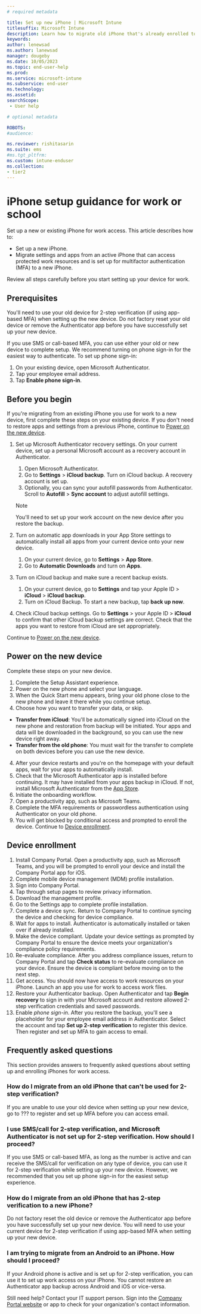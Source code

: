```yaml
---
# required metadata

title: Set up new iPhone | Microsoft Intune
titlesuffix: Microsoft Intune
description: Learn how to migrate old iPhone that's already enrolled to a new iPhone. 
keywords:
author: lenewsad
ms.author: lanewsad
manager: dougeby
ms.date: 10/05/2023
ms.topic: end-user-help
ms.prod:
ms.service: microsoft-intune
ms.subservice: end-user
ms.technology:
ms.assetid: 
searchScope:
 - User help

# optional metadata

ROBOTS:  
#audience:

ms.reviewer: rishitasarin  
ms.suite: ems
#ms.tgt_pltfrm:
ms.custom: intune-enduser
ms.collection:
- tier2
---
```


# iPhone setup guidance for work or school  

Set up a new or existing iPhone for work access. This article describes how to:     

* Set up a new iPhone. 
* Migrate settings and apps from an active iPhone that can access protected work resources and is set up for multifactor authentication (MFA) to a new iPhone. 

Review all steps carefully before you start setting up your device for work.  

## Prerequisites  
You'll need to use your old device for 2-step verification (if using app-based MFA) when setting up the new device. Do not factory reset your old device or remove the Authenticator app before you have successfully set up your new device. 

If you use SMS or call-based MFA, you can use either your old or new device to complete setup. We recommend turning on phone sign-in for the easiest way to authenticate. To set up phone sign-in:
  1. On your existing device, open Microsoft Authenticator.  
  2. Tap your employee email address. 
  3. Tap **Enable phone sign-in**.  

## Before you begin  

If you're migrating from an existing iPhone you use for work to a new device, first complete these steps on your existing device. If you don't need to restore apps and settings from a previous iPhone, continue to [Power on the new device](set-up-migrate-iphone-for-work.md#power-on-the-new-device).       

1. Set up Microsoft Authenticator recovery settings. On your current device, set up a personal Microsoft account as a recovery account in Authenticator.  
    1. Open Microsoft Authenticator.
    2. Go to **Settings** > **iCloud backup**. Turn on iCloud backup. A recovery account is set up.    
    3. Optionally, you can sync your autofill passwords from Authenticator. Scroll to **Autofill** > **Sync account** to adjust autofill settings.  

    > [!NOTE]
    > You'll need to set up your work account on the new device after you restore the backup.    

2. Turn on automatic app downloads in your App Store settings to automatically install all apps from your current device onto your new device. 
    1. On your current device, go to **Settings** > **App Store**. 
    2. Go to **Automatic Downloads** and turn on **Apps**.  

3. Turn on iCloud backup and make sure a recent backup exists. 
   1. On your current device, go to **Settings** and tap your Apple ID > **iCloud** > **iCloud backup**. 
   2. Turn on iCloud Backup. To start a new backup, tap **back up now**. 

4. Check iCloud backup settings. Go to **Settings** > your Apple ID > **iCloud** to confirm that other iCloud backup settings are correct. Check that the apps you want to restore from iCloud are set appropriately. 

Continue to [Power on the new device](set-up-migrate-iphone-for-work.md#power-on-the-new-device).  

## Power on the new device  
Complete these steps on your new device.  

1. Complete the Setup Assistant experience.  
  1. Power on the new phone and select your language. 
  2. When the Quick Start menu appears, bring your old phone close to the new phone and leave it there while you continue setup.  
  3. Choose how you want to transfer your data, or skip.  
   * **Transfer from iCloud**: You'll be automatically signed into iCloud on the new phone and restoration from backup will be initiated. Your apps and data will be downloaded in the background, so you can use the new device right away.  
   * **Transfer from the old phone**: You must wait for the transfer to complete on both devices before you can use the new device.  
  4. After your device restarts and you're on the homepage with your default apps, wait for your apps to automatically install.   
2. Check that the Microsoft Authenticator app is installed before continuing. It may have installed from your apps backup in iCloud. If not, install Microsoft Authenticator from the [App Store](https://apps.apple.com/us/app/microsoft-authenticator/id983156458). 
3. Initiate the onboarding workflow. 
  1. Open a productivity app, such as Microsoft Teams. 
  2. Complete the MFA requirements or passwordless authentication using Authenticator on your old phone. 
  3. You will get blocked by conditional access and prompted to enroll the device. Continue to [Device enrollment](set-up-migrate-iphone-for-work.md#device-enrollment).   

## Device enrollment  

1. Install Company Portal. Open a productivity app, such as Microsoft Teams, and you will be prompted to enroll your device and install the Company Portal app for iOS.  
2. Complete mobile device management (MDM) profile installation. 
  1. Sign into Company Portal.
  2. Tap through setup pages to review privacy information. 
  3. Download the management profile. 
  4. Go to the Settings app to complete profile installation. 
3. Complete a device sync. Return to Company Portal to continue syncing the device and checking for device compliance. 
4. Wait for apps to install. Authenticator is automatically installed or taken over if already installed.  
5. Make the device compliant. Update your device settings as prompted by Company Portal to ensure the device meets your organization's compliance policy requirements.  
6. Re-evaluate compliance. After you address compliance issues, return to Company Portal and tap **Check status** to re-evaluate compliance on your device. Ensure the device is compliant before moving on to the next step.  
7. Get access. You should now have access to work resources on your iPhone. Launch an app you use for work to access work files.  
8. Restore your Authenticator backup. Open Authenticator and tap **Begin recovery** to sign in with your Microsoft account and restore allowed 2-step verification credentials and saved passwords. 
9. Enable *phone sign-in*. After you restore the backup, you'll see a placeholder for your employee email address in Authenticator. Select the account and tap **Set up 2-step verification** to register this device. Then register and set up MFA to gain access to email. 

## Frequently asked questions 
This section provides answers to frequently asked questions about setting up and enrolling iPhones for work access. 

### How do I migrate from an old iPhone that can't be used for 2-step verification? 
If you are unable to use your old device when setting up your new device, go to ??? to register and set up MFA before you can access email. 

### I use SMS/call for 2-step verification, and Microsoft Authenticator is not set up for 2-step verification. How should I proceed? 
If you use SMS or call-based MFA, as long as the number is active and can receive the SMS/call for verification on any type of device, you can use it for 2-step verification while setting up your new device. However, we recommended that you set up phone sign-in for the easiest setup experience. 
 
### How do I migrate from an old iPhone that has 2-step verification to a new iPhone? 
Do not factory reset the old device or remove the Authenticator app before you have successfully set up your new device. You will need to use your current device for 2-step verification if using app-based MFA when setting up your new device.  

### I am trying to migrate from an Android to an iPhone. How should I proceed? 
If your Android phone is active and is set up for 2-step verification, you can use it to set up work access on your iPhone. You cannot restore an Authenticator app backup across Android and iOS or vice-versa. 

Still need help? Contact your IT support person. Sign into the [Company Portal website](https://go.microsoft.com/fwlink/?linkid=2010980) or app to check for your organization's contact information.    
